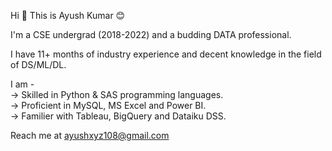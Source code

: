 Hi 👋 
This is Ayush Kumar 😊

I'm a CSE undergrad (2018-2022) and a budding DATA professional.

I have 11+ months of industry experience and decent knowledge in the field of DS/ML/DL.

I am - </br>
-> Skilled in Python & SAS programming languages. </br>
-> Proficient in MySQL, MS Excel and Power BI. </br>
-> Familier with Tableau, BigQuery and Dataiku DSS. </br>

Reach me at ayushxyz108@gmail.com
